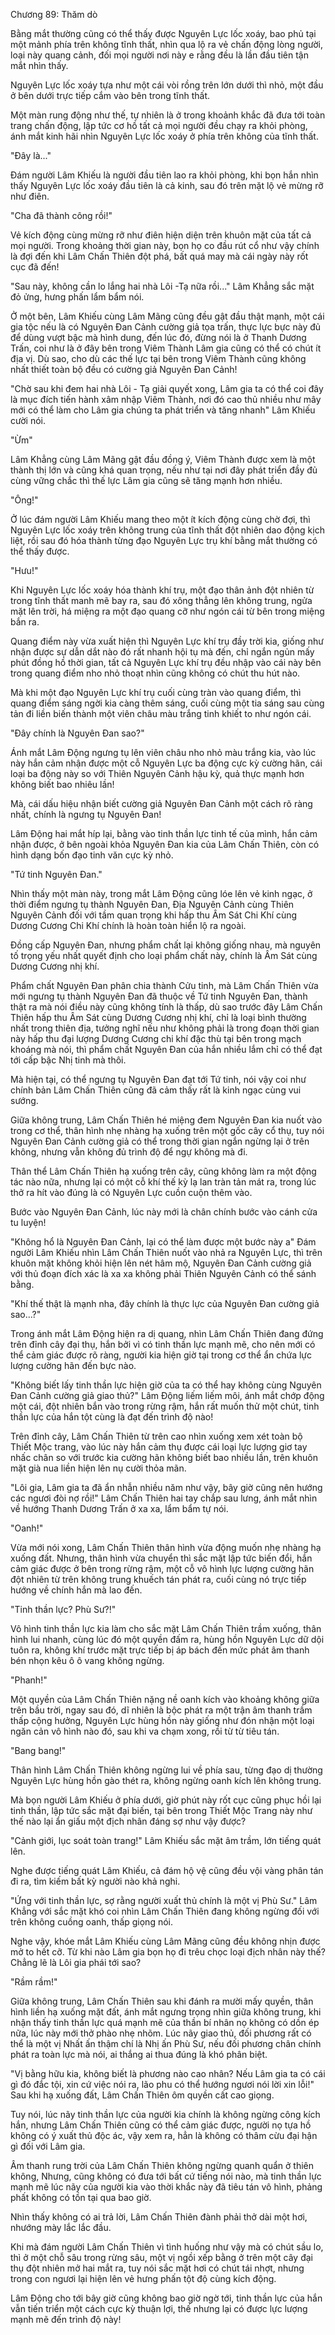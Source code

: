 




Chương 89: Thăm dò


Bằng mắt thường cũng có thể thấy được Nguyên Lực lốc xoáy, bao phủ tại một mảnh phía trên không tĩnh thất, nhìn qua lộ ra vẻ chấn động lòng người, loại này quang cảnh, đối mọi người nơi này e rằng đều là lần đầu tiên tận mắt nhìn thấy.

Nguyên Lực lốc xoáy tựa như một cái vòi rồng trên lớn dưới thì nhỏ, một đầu ở bên dưới trực tiếp cắm vào bên trong tĩnh thất.

Một màn rung động như thế, tự nhiên là ở trong khoảnh khắc đã đưa tới toàn trang chấn động, lập tức cơ hồ tất cả mọi người đều chạy ra khỏi phòng, ánh mắt kinh hãi nhìn Nguyên Lực lốc xoáy ở phía trên không của tĩnh thất.

"Đây là..."

Đám người Lâm Khiếu là người đầu tiên lao ra khỏi phòng, khi bọn hắn nhìn thấy Nguyên Lực lốc xoáy đầu tiên là cả kinh, sau đó trên mặt lộ vẻ mừng rỡ như điên.

"Cha đã thành công rồi!"

Vẻ kích động cùng mừng rỡ như điên hiện diện trên khuôn mặt của tất cả mọi người. Trong khoảng thời gian này, bọn họ co đầu rút cổ như vậy chính là đợi đến khi Lâm Chấn Thiên đột phá, bất quá may mà cái ngày này rốt cục đã đến!

"Sau này, không cần lo lắng hai nhà Lôi -Tạ nữa rồi..." Lâm Khẳng sắc mặt đỏ ửng, hưng phấn lẩm bẩm nói.

Ở một bên, Lâm Khiếu cùng Lâm Mãng cũng đều gật đầu thật mạnh, một cái gia tộc nếu là có Nguyên Đan Cảnh cường giả tọa trấn, thực lực bực này đủ để dùng vượt bậc mà hình dung, đến lúc đó, đừng nói là ở Thanh Dương Trấn, coi như là ở đây bên trong Viêm Thành Lâm gia cũng có thể có chút ít địa vị. Dù sao, cho dù các thế lực tại bên trong Viêm Thành cũng không nhất thiết toàn bộ đều có cường giả Nguyên Đan Cảnh!

"Chờ sau khi đem hai nhà Lôi - Tạ giải quyết xong, Lâm gia ta có thể coi đây là mục đích tiến hành xâm nhập Viêm Thành, nơi đó cao thủ nhiều như mây mới có thể làm cho Lâm gia chúng ta phát triển và tăng nhanh" Lâm Khiếu cười nói.

"Ừm"

Lâm Khẳng cùng Lâm Mãng gật đầu đồng ý, Viêm Thành được xem là một thành thị lớn và cũng khá quan trọng, nếu như tại nơi đây phát triển đầy đủ cùng vững chắc thì thế lực Lâm gia cũng sẽ tăng mạnh hơn nhiều.

"Ông!"

Ở lúc đám người Lâm Khiếu mang theo một ít kích động cùng chờ đợi, thì Nguyên Lực lốc xoáy trên không trung của tĩnh thất đột nhiên dao động kịch liệt, rồi sau đó hóa thành từng đạo Nguyên Lực trụ khí bằng mắt thường có thể thấy được.

"Hưu!"

Khi Nguyên Lực lốc xoáy hóa thành khí trụ, một đạo thân ảnh đột nhiên từ trong tĩnh thất manh mẽ bay ra, sau đó xông thẳng lên không trung, ngửa mặt lên trời, há miệng ra một đạo quang cỡ như ngón cái từ bên trong miệng bắn ra.

Quang điểm này vừa xuất hiện thì Nguyên Lực khí trụ đầy trời kia, giống như nhận được sự dẫn dắt nào đó rất nhanh hội tụ mà đến, chỉ ngắn ngủn mấy phút đồng hồ thời gian, tất cả Nguyên Lực khí trụ đều nhập vào cái này bên trong quang điểm nho nhỏ thoạt nhìn cũng không có chút thu hút nào.

Mà khi một đạo Nguyên Lực khí trụ cuối cùng tràn vào quang điểm, thì quang điểm sáng ngời kia càng thêm sáng, cuối cùng một tia sáng sau cùng tản đi liền biến thành một viên châu màu trắng tinh khiết to như ngón cái.

"Đây chính là Nguyên Đan sao?"

Ánh mắt Lâm Động ngưng tụ lên viên châu nho nhỏ màu trắng kia, vào lúc này hắn cảm nhận được một cỗ Nguyên Lực ba động cực kỳ cường hãn, cái loại ba động này so với Thiên Nguyên Cảnh hậu kỳ, quả thực mạnh hơn không biết bao nhiêu lần!

Mà, cái dấu hiệu nhận biết cường giả Nguyên Đan Cảnh một cách rõ ràng nhất, chính là ngưng tụ Nguyên Đan!

Lâm Động hai mắt híp lại, bằng vào tinh thần lực tinh tế của mình, hắn cảm nhận được, ở bên ngoài khỏa Nguyên Đan kia của Lâm Chấn Thiên, còn có hình dạng bốn đạo tinh văn cực kỳ nhỏ.

"Tứ tinh Nguyên Đan."

Nhìn thấy một màn này, trong mắt Lâm Động cũng lóe lên vẻ kinh ngạc, ở thời điểm ngưng tụ thành Nguyên Đan, Địa Nguyên Cảnh cùng Thiên Nguyên Cảnh đối với tầm quan trọng khi hấp thu Âm Sát Chi Khí cùng Dương Cương Chi Khí chính là hoàn toàn hiển lộ ra ngoài.

Đồng cấp Nguyên Đan, nhưng phẩm chất lại không giống nhau, mà nguyên tố trọng yếu nhất quyết định cho loại phẩm chất này, chính là Âm Sát cùng Dương Cương nhị khí.

Phẩm chất Nguyên Đan phân chia thành Cửu tinh, mà Lâm Chấn Thiên vừa mới ngưng tụ thành Nguyên Đan đã thuộc về Tứ tinh Nguyên Đan, thành thật ra mà nói điều này cũng không tính là thấp, dù sao trước đây Lâm Chấn Thiên hấp thu Âm Sát cùng Dương Cương nhị khí, chỉ là loại bình thường nhất trong thiên địa, tưởng nghĩ nếu như không phải là trong đoạn thời gian này hấp thu đại lượng Dương Cương chi khí đặc thù tại bên trong mạch khoáng mà nói, thì phẩm chất Nguyên Đan của hắn nhiều lắm chỉ có thể đạt tới cấp bậc Nhị tinh mà thôi.

Mà hiện tại, có thể ngưng tụ Nguyên Đan đạt tới Tứ tinh, nói vậy coi như chính bản Lâm Chấn Thiên cũng đã cảm thấy rất là kinh ngạc cùng vui sướng.

Giữa không trung, Lâm Chấn Thiên hé miệng đem Nguyên Đan kia nuốt vào trong cơ thể, thân hình nhẹ nhàng hạ xuống trên một gốc cây cổ thụ, tuy nói Nguyên Đan Cảnh cường giả có thể trong thời gian ngắn ngừng lại ở trên không, nhưng vẫn không đủ trình độ để ngự không mà đi.

Thân thể Lâm Chấn Thiên hạ xuống trên cây, cũng không làm ra một động tác nào nữa, nhưng lại có một cỗ khí thế kỳ lạ lan tràn tản mát ra, trong lúc thở ra hít vào đúng là có Nguyên Lực cuồn cuộn thêm vào.

Bước vào Nguyên Đan Cảnh, lúc này mới là chân chính bước vào cánh cửa tu luyện!

"Không hổ là Nguyên Đan Cảnh, lại có thể làm được một bước này a" Đám người Lâm Khiếu nhìn Lâm Chấn Thiên nuốt vào nhả ra Nguyên Lực, thì trên khuôn mặt không khỏi hiện lên nét hâm mộ, Nguyên Đan Cảnh cường giả với thủ đoạn đích xác là xa xa không phải Thiên Nguyên Cảnh có thể sánh bằng.

"Khí thế thật là mạnh nha, đây chính là thực lực của Nguyên Đan cường giả sao...?"

Trong ánh mắt Lâm Động hiện ra dị quang, nhìn Lâm Chấn Thiên đang đứng trên đỉnh cây đại thụ, hắn bởi vì có tinh thần lực mạnh mẽ, cho nên mới có thể cảm giác được rõ ràng, người kia hiện giờ tại trong cơ thể ẩn chứa lực lượng cường hãn đến bực nào.

"Không biết lấy tinh thần lực hiện giờ của ta có thể hay không cùng Nguyên Đan Cảnh cường giả giao thủ?" Lâm Động liếm liếm môi, ánh mắt chớp động một cái, đột nhiên bắn vào trong rừng rậm, hắn rất muốn thử một chút, tinh thần lực của hắn tột cùng là đạt đến trình độ nào!

Trên đỉnh cây, Lâm Chấn Thiên từ trên cao nhìn xuống xem xét toàn bộ Thiết Mộc trang, vào lúc này hắn cảm thụ được cái loại lực lượng giơ tay nhấc chân so với trước kia cường hãn không biết bao nhiều lần, trên khuôn mặt già nua liền hiện lên nụ cười thỏa mãn.

"Lôi gia, Lâm gia ta đã ẩn nhẫn nhiều năm như vậy, bây giờ cũng nên hướng các ngươi đòi nợ rồi!" Lâm Chấn Thiên hai tay chắp sau lưng, ánh mắt nhìn về hướng Thanh Dương Trấn ở xa xa, lẩm bẩm tự nói.

"Oanh!"

Vừa mới nói xong, Lâm Chấn Thiên thân hình vừa động muốn nhẹ nhàng hạ xuống đất. Nhưng, thân hình vừa chuyển thì sắc mặt lập tức biến đổi, hắn cảm giác được ở bên trong rừng rậm, một cỗ vô hình lực lượng cường hãn đột nhiên từ trên không trung khuếch tán phát ra, cuối cùng nó trực tiếp hướng về chính hắn mà lao đến.

"Tinh thần lực? Phù Sư?!"

Vô hình tinh thần lực kia làm cho sắc mặt Lâm Chấn Thiên trầm xuống, thân hình lui nhanh, cùng lúc đó một quyền đấm ra, hùng hồn Nguyên Lực dữ dội tuôn ra, không khí trước mặt trực tiếp bị áp bách đến mức phát âm thanh bén nhọn kêu ô ô vang không ngừng.

"Phanh!"

Một quyền của Lâm Chấn Thiên nặng nề oanh kích vào khoảng không giữa trên bầu trời, ngay sau đó, dĩ nhiên là bộc phát ra một trận âm thanh trầm thấp cộng hưởng, Nguyên Lực hùng hồn này giống như đón nhận một loại ngăn cản vô hình nào đó, sau khi va chạm xong, rồi từ từ tiêu tán.

"Bang bang!"

Thân hình Lâm Chấn Thiên không ngừng lui về phía sau, từng đạo dị thường Nguyên Lực hùng hồn gào thét ra, không ngừng oanh kích lên không trung.

Mà bọn người Lâm Khiếu ở phía dưới, giờ phút này rốt cục cũng phục hồi lại tinh thần, lập tức sắc mặt đại biến, tại bên trong Thiết Mộc Trang này như thế nào lại ẩn giấu một địch nhân đáng sợ như vậy được?

"Cảnh giới, lục soát toàn trang!" Lâm Khiếu sắc mặt âm trầm, lớn tiếng quát lên.

Nghe được tiếng quát Lâm Khiếu, cả đám hộ vệ cũng đều vội vàng phân tán đi ra, tìm kiếm bất kỳ người nào khả nghi.

"Ứng với tinh thần lực, sợ rằng người xuất thủ chính là một vị Phù Sư." Lâm Khẳng với sắc mặt khó coi nhìn Lâm Chấn Thiên đang không ngừng đối với trên không cuồng oanh, thấp giọng nói.

Nghe vậy, khóe mắt Lâm Khiếu cùng Lâm Mãng cũng đều không nhịn được mở to hết cỡ. Từ khi nào Lâm gia bọn họ đi trêu chọc loại địch nhân này thế? Chẳng lẽ là Lôi gia phái tới sao?

"Rầm rầm!"

Giữa không trung, Lâm Chấn Thiên sau khi đánh ra mười mấy quyền, thân hình liền hạ xuống mặt đất, ánh mắt ngưng trọng nhìn giữa không trung, khi nhận thấy tinh thần lực quá mạnh mẽ của thần bí nhân nọ không có dồn ép nữa, lúc này mới thở phào nhẹ nhõm. Lúc nãy giao thủ, đối phương rất có thể là một vị Nhất ấn thậm chí là Nhị ấn Phù Sư, nếu đối phương chân chính phát ra toàn lực mà nói, ai thắng ai thua đúng là khó phân biệt.

"Vị bằng hữu kia, không biết là phương nào cao nhân? Nếu Lâm gia ta có cái gì đó đắc tội, xin cứ việc nói ra, lão phu có thể hướng ngươi nói lời xin lỗi!" Sau khi hạ xuống đất, Lâm Chấn Thiên ôm quyền cất cao giọng.

Tuy nói, lúc nãy tinh thần lực của người kia chính là không ngừng công kích hắn, nhưng Lâm Chấn Thiên cũng có thể cảm giác được, người nọ tựa hồ không có ý xuất thủ độc ác, vậy xem ra, hẳn là không có thâm cừu đại hận gì đối với Lâm gia.

Âm thanh rung trời của Lâm Chấn Thiên không ngừng quanh quẩn ở thiên không, Nhưng, cũng không có đưa tới bất cứ tiếng nói nào, mà tinh thần lực mạnh mẽ lúc nãy của người kia vào thời khắc này đã tiêu tán vô hình, phảng phất không có tồn tại qua bao giờ.

Nhìn thấy không có ai trả lời, Lâm Chấn Thiên đành phải thở dài một hơi, nhướng mày lắc lắc đầu.

Khi mà đám người Lâm Chấn Thiên vì tình huống như vậy mà có chút sầu lo, thì ở một chỗ sâu trong rừng sâu, một vị ngồi xếp bằng ở trên một cây đại thụ đột nhiên mở hai mắt ra, tuy nói sắc mặt hơi có chút tái nhợt, nhưng trong con ngươi lại hiện lên vẻ hưng phấn tột độ cùng kích động.

Lâm Động cho tới bây giờ cũng không bao giờ ngờ tới, tinh thần lực của hắn vẫn tiến triển một cách cực kỳ thuận lợi, thế nhưng lại có được lực lượng mạnh mẽ đến trình độ này!




